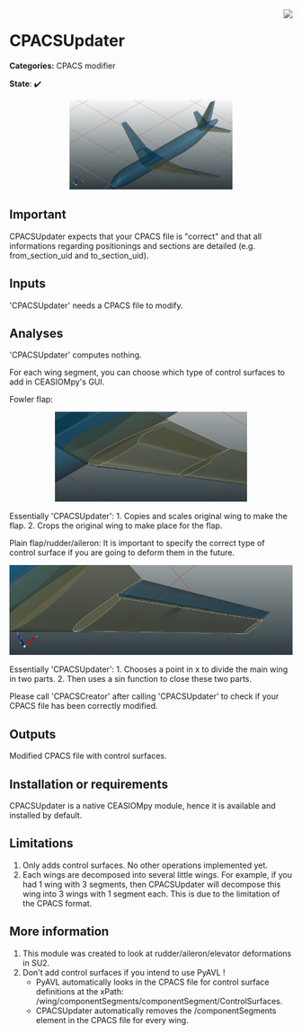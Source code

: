 
<img align="right" height="70" src="../../documents/logos/CEASIOMpy_banner_main.png">

# CPACSUpdater

**Categories:** CPACS modifier

**State**: :heavy_check_mark:

<p align="center">
<img height="160" src="files/ctrlsurf.png">
</p>

## Important

CPACSUpdater expects that your CPACS file is "correct" and that all informations regarding positionings and sections are detailed (e.g. from_section_uid and to_section_uid).

## Inputs

'CPACSUpdater' needs a CPACS file to modify.

## Analyses

'CPACSUpdater' computes nothing.

For each wing segment, you can choose which type of control surfaces to add in CEASIOMpy's GUI.

Fowler flap:

<p align="center">
<img height="160" src="files/fowlerflap.png">
</p>

Essentially 'CPACSUpdater':
    1. Copies and scales original wing to make the flap.
    2. Crops the original wing to make place for the flap.

Plain flap/rudder/aileron: It is important to specify the correct type of control surface if you are going to deform them in the future.

<p align="center">
<img height="160" src="files/aileron.png">
</p>

Essentially 'CPACSUpdater':
    1. Chooses a point in x to divide the main wing in two parts.
    2. Then uses a sin function to close these two parts.

Please call 'CPACSCreator' after calling 'CPACSUpdater' to check if your CPACS file has been correctly modified.

## Outputs

Modified CPACS file with control surfaces.

## Installation or requirements

CPACSUpdater is a native CEASIOMpy module, hence it is available and installed by default.

## Limitations

1. Only adds control surfaces. No other operations implemented yet.
2. Each wings are decomposed into several little wings. For example, if you had 1 wing with 3 segments, then CPACSUpdater will decompose this wing into 3 wings with 1 segment each. This is due to the limitation of the CPACS format.

## More information

1. This module was created to look at rudder/aileron/elevator deformations in SU2.
2. Don't add control surfaces if you intend to use PyAVL !
    -   PyAVL automatically looks in the CPACS file for control surface definitions at the xPath: /wing/componentSegments/componentSegment/ControlSurfaces.
    -   CPACSUpdater automatically removes the /componentSegments element in the CPACS file for every wing.